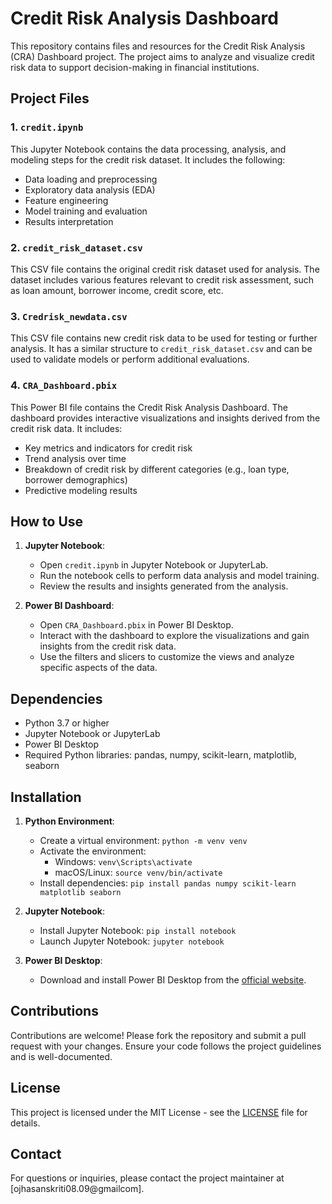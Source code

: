 # Credit Risk Analysis Dashboard

This repository contains files and resources for the Credit Risk Analysis (CRA) Dashboard project. The project aims to analyze and visualize credit risk data to support decision-making in financial institutions.

## Project Files

### 1. `credit.ipynb`
This Jupyter Notebook contains the data processing, analysis, and modeling steps for the credit risk dataset. It includes the following:
- Data loading and preprocessing
- Exploratory data analysis (EDA)
- Feature engineering
- Model training and evaluation
- Results interpretation

### 2. `credit_risk_dataset.csv`
This CSV file contains the original credit risk dataset used for analysis. The dataset includes various features relevant to credit risk assessment, such as loan amount, borrower income, credit score, etc.

### 3. `Credrisk_newdata.csv`
This CSV file contains new credit risk data to be used for testing or further analysis. It has a similar structure to `credit_risk_dataset.csv` and can be used to validate models or perform additional evaluations.

### 4. `CRA_Dashboard.pbix`
This Power BI file contains the Credit Risk Analysis Dashboard. The dashboard provides interactive visualizations and insights derived from the credit risk data. It includes:
- Key metrics and indicators for credit risk
- Trend analysis over time
- Breakdown of credit risk by different categories (e.g., loan type, borrower demographics)
- Predictive modeling results

## How to Use

1. **Jupyter Notebook**:
   - Open `credit.ipynb` in Jupyter Notebook or JupyterLab.
   - Run the notebook cells to perform data analysis and model training.
   - Review the results and insights generated from the analysis.

2. **Power BI Dashboard**:
   - Open `CRA_Dashboard.pbix` in Power BI Desktop.
   - Interact with the dashboard to explore the visualizations and gain insights from the credit risk data.
   - Use the filters and slicers to customize the views and analyze specific aspects of the data.

## Dependencies

- Python 3.7 or higher
- Jupyter Notebook or JupyterLab
- Power BI Desktop
- Required Python libraries: pandas, numpy, scikit-learn, matplotlib, seaborn

## Installation

1. **Python Environment**:
   - Create a virtual environment: `python -m venv venv`
   - Activate the environment:
     - Windows: `venv\Scripts\activate`
     - macOS/Linux: `source venv/bin/activate`
   - Install dependencies: `pip install pandas numpy scikit-learn matplotlib seaborn`

2. **Jupyter Notebook**:
   - Install Jupyter Notebook: `pip install notebook`
   - Launch Jupyter Notebook: `jupyter notebook`

3. **Power BI Desktop**:
   - Download and install Power BI Desktop from the [official website](https://powerbi.microsoft.com/desktop/).

## Contributions

Contributions are welcome! Please fork the repository and submit a pull request with your changes. Ensure your code follows the project guidelines and is well-documented.

## License

This project is licensed under the MIT License - see the [LICENSE](LICENSE) file for details.

## Contact

For questions or inquiries, please contact the project maintainer at [ojhasanskriti08.09@gmailcom].
